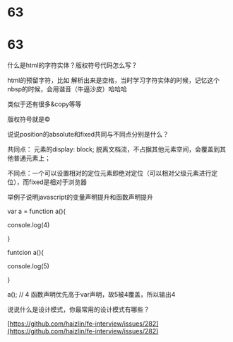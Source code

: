 # 63

# 63

什么是html的字符实体？版权符号代码怎么写？

html的预留字符，比如&nbsp;解析出来是空格，当时学习字符实体的时候，记忆这个nbsp的时候，会用谐音（牛逼沙皮）哈哈哈

类似于还有很多&copy等等

版权符号就是&copy;

说说position的absolute和fixed共同与不同点分别是什么？

共同点： 元素的display: block; 脱离文档流，不占据其他元素空间，会覆盖到其他普通元素上；

不同点：一个可以设置相对的定位元素即绝对定位（可以相对父级元素进行定位），而fixed是相对于浏览器

举例子说明javascript的变量声明提升和函数声明提升

var a = function a(){

console.log(4)

}

funtcion a(){

console.log(5)

}

a(); // 4 函数声明优先高于var声明，故5被4覆盖，所以输出4

说说什么是设计模式，你最常用的设计模式有哪些？

[https://github.com/haizlin/fe-interview/issues/282](https://github.com/haizlin/fe-interview/issues/282)